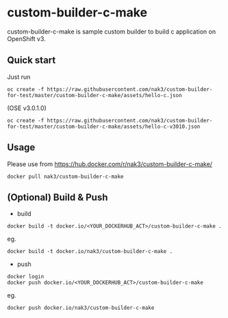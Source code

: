custom-builder-c-make
=============

custom-builder-c-make is sample custom builder to build c application on OpenShift v3.

Quick start
---

Just run

~~~
oc create -f https://raw.githubusercontent.com/nak3/custom-builder-for-test/master/custom-builder-c-make/assets/hello-c.json
~~~

(OSE v3.0.1.0)

~~~
oc create -f https://raw.githubusercontent.com/nak3/custom-builder-for-test/master/custom-builder-c-make/assets/hello-c-v3010.json
~~~

Usage
---

Please use from https://hub.docker.com/r/nak3/custom-builder-c-make/

~~~
docker pull nak3/custom-builder-c-make
~~~

(Optional) Build & Push
---

* build 

~~~
docker build -t docker.io/<YOUR_DOCKERHUB_ACT>/custom-builder-c-make .
~~~

eg.
~~~ 
docker build -t docker.io/nak3/custom-builder-c-make .
~~~

* push

~~~
docker login
docker push docker.io/<YOUR_DOCKERHUB_ACT>/custom-builder-c-make
~~~

eg.
~~~
docker push docker.io/nak3/custom-builder-c-make
~~~
